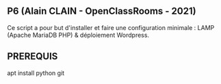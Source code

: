 ## P6 (Alain CLAIN - OpenClassRooms - 2021) ##

Ce script a pour but d'installer et faire une configuration minimale :
LAMP (Apache MariaDB PHP) & déploiement Wordpress.

## PREREQUIS ##
apt install python git

